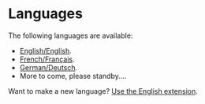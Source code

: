 Languages
=========

The following languages are available:

* [English/English](https://github.com/datenstrom/yellow-extensions/tree/master/languages/english).
* [French/Français](https://github.com/datenstrom/yellow-extensions/tree/master/languages/french).
* [German/Deutsch](https://github.com/datenstrom/yellow-extensions/tree/master/languages/german).
* More to come, please standby....

Want to make a new language? [Use the English extension](https://github.com/datenstrom/yellow-extensions/tree/master/languages/english).
